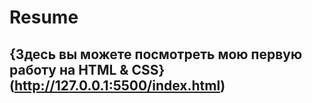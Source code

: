 # Resume
## {Здесь вы можете посмотреть мою первую работу на HTML & CSS}(http://127.0.0.1:5500/index.html)
